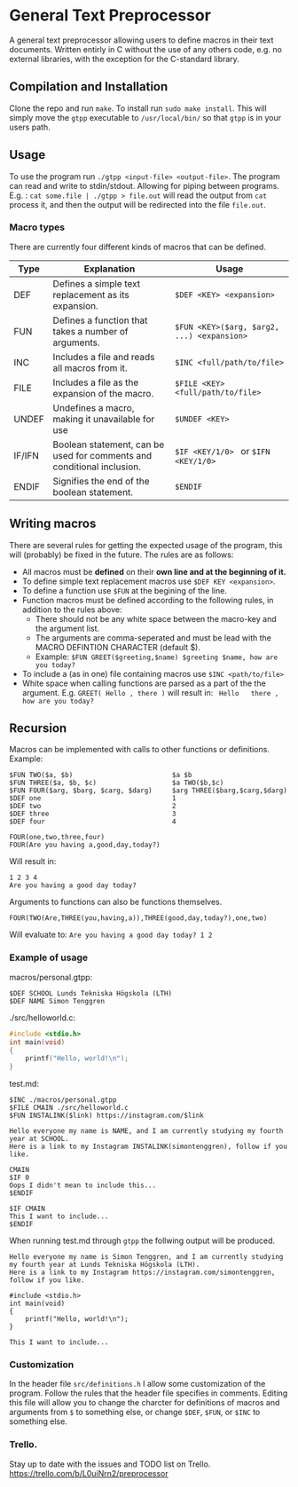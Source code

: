 # General Text Preprocessor
A general text preprocessor allowing users to define macros in their text documents. Written entirly in C without the use of any others code, e.g. no external libraries, with the exception for the C-standard library.

## Compilation and Installation
Clone the repo and run `make`.
To install run `sudo make install`. This will simply move the `gtpp` executable to `/usr/local/bin/` so that `gtpp` is in your users path.

## Usage
To use the program run `./gtpp <input-file> <output-file>`.
The program can read and write to stdin/stdout. Allowing for piping between programs. E.g. :
`cat some.file | ./gtpp > file.out`
will read the output from `cat` process it, and then the output will be redirected into the file `file.out`.

### Macro types
There are currently four different kinds of macros that can be defined.

| **Type** | **Explanation**                                    |**Usage**                                              |
| ----     | ----                                                 | ---                                                 |
| DEF      | Defines a simple text replacement as its expansion.  | `$DEF <KEY> <expansion> `                           |
| FUN      | Defines a function that takes a number of arguments. | `$FUN <KEY>($arg, $arg2, ...) <expansion>`          |
| INC      | Includes a file and reads all macros from it.        | `$INC <full/path/to/file>`                          |
| FILE     | Includes a file as the expansion of the macro.       | `$FILE <KEY> <full/path/to/file>`                   |
| UNDEF    | Undefines a macro, making it unavailable for use     | `$UNDEF <KEY> `                                     |
| IF/IFN   | Boolean statement, can be used for comments and conditional inclusion. | `$IF <KEY/1/0> ` or `$IFN <KEY/1/0>`|
| ENDIF    | Signifies the end of the boolean statement.          | `$ENDIF` |
## Writing macros
There are several rules for getting the expected usage of the program, this will (probably) be fixed in the future.
The rules are as follows:
* All macros must be **defined** on their **own line and at the beginning of it.**
* To define simple text replacement macros use `$DEF KEY <expansion>`.
* To define a function use `$FUN` at the begining of the line.
* Function macros must be defined according to the following rules, in addition to the rules above:
    + There should not be any white space between the macro-key and the argument list.
    + The arguments are comma-seperated and must be lead with the MACRO DEFINTION CHARACTER (default $).
    + Example: `$FUN GREET($greeting,$name) $greeting $name, how are you today?`
* To include a (as in one) file containing macros use `$INC <path/to/file>`
* White space when calling functions are parsed as a part of the the argument. E.g. `GREET( Hello , there )` will result in: ` Hello   there , how are you today?`



## Recursion
Macros can be implemented with calls to other functions or definitions.
Example:
```
$FUN TWO($a, $b)                         $a $b
$FUN THREE($a, $b, $c)                   $a TWO($b,$c)
$FUN FOUR($arg, $barg, $carg, $darg)     $arg THREE($barg,$carg,$darg)
$DEF one                                 1
$DEF two                                 2
$DEF three                               3 
$DEF four                                4

FOUR(one,two,three,four)
FOUR(Are you having a,good,day,today?)
```
Will result in:
```
1 2 3 4
Are you having a good day today?
```

Arguments to functions can also be functions themselves.
```
FOUR(TWO(Are,THREE(you,having,a)),THREE(good,day,today?),one,two)
```
Will evaluate to:
`Are you having a good day today? 1 2`

### Example of usage
macros/personal.gtpp:
```
$DEF SCHOOL Lunds Tekniska Högskola (LTH)
$DEF NAME Simon Tenggren
```
./src/helloworld.c:
```c
#include <stdio.h>
int main(void)
{
    printf("Hello, world!\n");
}
```
test.md:
```
$INC ./macros/personal.gtpp
$FILE CMAIN ./src/helloworld.c
$FUN INSTALINK($link) https://instagram.com/$link

Hello everyone my name is NAME, and I am currently studying my fourth year at SCHOOL.
Here is a link to my Instagram INSTALINK(simontenggren), follow if you like.

CMAIN
$IF 0
Oops I didn't mean to include this...
$ENDIF

$IF CMAIN
This I want to include...
$ENDIF

```

When running test.md through `gtpp` the follwing output will be produced.
```
Hello everyone my name is Simon Tenggren, and I am currently studying my fourth year at Lunds Tekniska Högskola (LTH).
Here is a link to my Instagram https://instagram.com/simontenggren, follow if you like.

#include <stdio.h>
int main(void)
{
    printf("Hello, world!\n");
}

This I want to include...
```

### Customization
In the header file `src/definitions.h` I allow some customization of the program.
Follow the rules that the header file specifies in comments.
Editing this file will allow you to change the charcter for definitions of macros and arguments from `$` to something else, or change `$DEF`, `$FUN`, or `$INC` to something else.
### Trello.
Stay up to date with the issues and TODO list on Trello.
https://trello.com/b/L0uiNrn2/preprocessor
